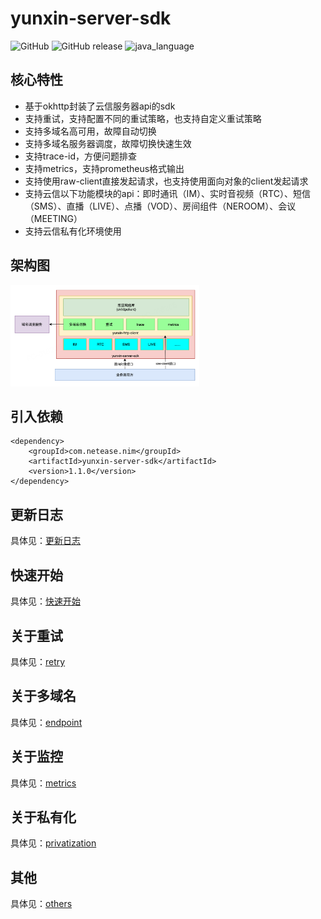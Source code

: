 # yunxin-server-sdk

![GitHub](https://img.shields.io/badge/license-MIT-blue.svg)
![GitHub release](https://img.shields.io/github/release/netease-im/yunxin-im-server-sdk.svg)
![java_language](https://img.shields.io/badge/java--language-1.8-blue.svg)

## 核心特性

* 基于okhttp封装了云信服务器api的sdk
* 支持重试，支持配置不同的重试策略，也支持自定义重试策略
* 支持多域名高可用，故障自动切换
* 支持多域名服务器调度，故障切换快速生效
* 支持trace-id，方便问题排查
* 支持metrics，支持prometheus格式输出
* 支持使用raw-client直接发起请求，也支持使用面向对象的client发起请求
* 支持云信以下功能模块的api：即时通讯（IM）、实时音视频（RTC）、短信（SMS）、直播（LIVE）、点播（VOD）、房间组件（NEROOM）、会议（MEETING）
* 支持云信私有化环境使用

## 架构图

<img src="docs/img.png" width="60%" height="60%">

## 引入依赖

```
<dependency>
    <groupId>com.netease.nim</groupId>
    <artifactId>yunxin-server-sdk</artifactId>
    <version>1.1.0</version>
</dependency>
```

## 更新日志

具体见：[更新日志](update.md)


## 快速开始

具体见：[快速开始](docs/quick_start.md)


## 关于重试

具体见：[retry](docs/retry.md)


## 关于多域名

具体见：[endpoint](docs/endpoint.md)


## 关于监控

具体见：[metrics](docs/metrics.md)


## 关于私有化

具体见：[privatization](docs/privatization.md)

## 其他

具体见：[others](docs/others.md)
